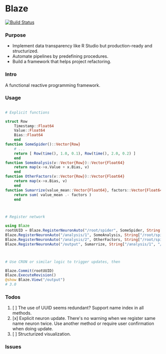 # Blaze

[![Build Status](https://github.com/Cyvadra/Blaze.jl/actions/workflows/CI.yml/badge.svg?branch=main)](https://github.com/Cyvadra/Blaze.jl/actions/workflows/CI.yml?query=branch%3Amain)

### Purpose
- Implement data transparency like R Studio but production-ready and structurized.
- Automate pipelines by predefining procedures.
- Build a framework that helps project refactoring.


### Intro
A functional reactive programming framework.


### Usage
```julia

# Explicit functions

struct Row
	Timestamp::Float64
	Value::Float64
	Bias::Float64
	end
function SomeSpider()::Vector{Row}
	# ...
	return [ Row(time(), 1.0, 0.1), Row(time(), 2.0, 0.2) ]
	end
function SomeAnalysis(v::Vector{Row})::Vector{Float64}
	return map(x->x.Value + x.Bias, v)
	end
function OtherFactors(v::Vector{Row})::Vector{Float64}
	return map(x->x.Bias, v)
	end
function Sumarrize(value_mean::Vector{Float64}, factors::Vector{Float64})::Float64
	return sum( value_mean .- factors )
	end



# Register network

using Blaze
rootUUID = Blaze.RegisterNeuronAuto("/root/spider", SomeSpider, String[], "since SomeSpider doesn't take any params, use an empty array as its input.")
Blaze.RegisterNeuronAuto("/analysis/1", SomeAnalysis, String["/root/spider"], "path names are user-defined,")
Blaze.RegisterNeuronAuto("/analysis/2", OtherFactors, String["/root/spider"], "as long as you quote it correctly")
Blaze.RegisterNeuronAuto("/output", Sumarrize, String["/analysis/1", "/analysis/2"], "pass input names in order")



# Use CRON or similar logic to trigger updates, then

Blaze.Commit(rootUUID)
Blaze.ExecuteRevision()
@show Blaze.View("/output")
# 3.0


```


### Todos
1. [ ] The use of UUID seems redundant? Support name index in all methods.
1. [x] Explicit neuron update. There's no warning when we register same name neuron twice. Use another method or require user confirmation when doing update.
1. [ ] Structurized visualization.


### Issues

